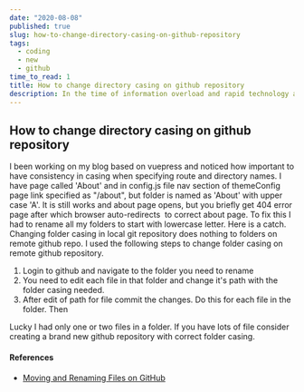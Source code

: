 ```yaml
---
date: "2020-08-08"
published: true
slug: how-to-change-directory-casing-on-github-repository
tags:
  - coding
  - new
  - github
time_to_read: 1
title: How to change directory casing on github repository
description: In the time of information overload and rapid technology advancement it is really hard to follow and try out all the interesting projects, articles and samples.
---
```


## How to change directory casing on github repository

I been working on my blog based on vuepress and noticed how important to have consistency in casing when specifying route and directory names. I have page called 'About' and in config.js file nav section of themeConfig page link specified as "/about", but folder is named as 'About' with upper case 'A'. It is still works and about page opens, but you briefly get 404 error page after which browser auto-redirects  to correct about page. To fix this I had to rename all my folders to start with lowercase letter. Here is a catch. Changing folder casing in local git repository does nothing to folders on remote github repo. I used the following steps to change folder casing on remote github repository.

1. Login to github and navigate to the folder you need to rename
2. You need to edit each file in that folder and change it's path with the folder casing needed.
3. After edit of path for file commit the changes. Do this for each file in the folder. Then

Lucky I had only one or two files in a folder. If you have lots of file consider creating a brand new github repository with correct folder casing.

#### References

- [Moving and Renaming Files on GitHub](https://github.blog/2013-03-15-moving-and-renaming-files-on-github/)
